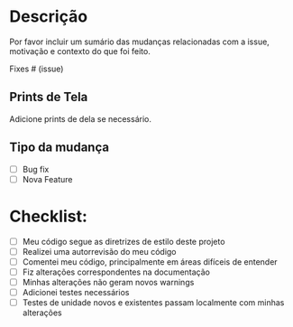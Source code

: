 # Descrição

Por favor incluir um sumário das mudanças relacionadas com a issue, motivação e contexto do que foi feito.

Fixes # (issue)

## Prints de Tela

Adicione prints de dela se necessário.

## Tipo da mudança

- [ ] Bug fix
- [ ] Nova Feature

# Checklist:

- [ ] Meu código segue as diretrizes de estilo deste projeto
- [ ] Realizei uma autorrevisão do meu código
- [ ] Comentei meu código, principalmente em áreas difíceis de entender
- [ ] Fiz alterações correspondentes na documentação
- [ ] Minhas alterações não geram novos warnings
- [ ] Adicionei testes necessários
- [ ] Testes de unidade novos e existentes passam localmente com minhas alterações
